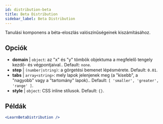 ```yaml
---
id: distribution-beta
title: Beta Distribution
sidebar_label: Beta Distribution
---
```


Tanulási komponens a béta-eloszlás valószínűségeinek kiszámításához.

## Opciók

* __domain__ | `object`: az "x" és "y" tömbök objektuma a megfelelő tengely kezdő- és végpontjaival.. Default: `none`.
* __step__ | `(number|string)`: a görgetési bemenet lépésmérete. Default: `0.01`.
* __tabs__ | `array<string>`: mely lapok jelenjenek meg (a "kisebb", a "nagyobb" vagy a "tartomány" lapok).. Default: `[
  'smaller',
  'greater',
  'range'
]`.
* __style__ | `object`: CSS inline stílusok. Default: `{}`.


## Példák

```jsx live
<LearnBetaDistribution />
```

